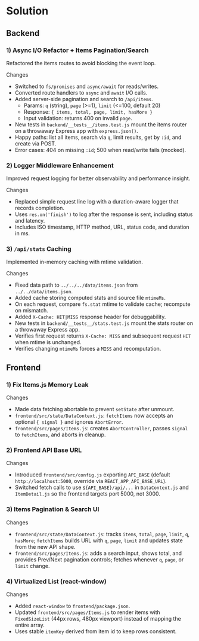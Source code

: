 # Solution

## Backend

### 1) Async I/O Refactor + Items Pagination/Search

Refactored the items routes to avoid blocking the event loop.

Changes

- Switched to `fs/promises` and `async/await` for reads/writes.
- Converted route handlers to `async` and `await` I/O calls.
- Added server-side pagination and search to `/api/items`.
  - Params: `q` (string), `page` (>=1), `limit` (<=100, default 20)
  - Response: `{ items, total, page, limit, hasMore }`
  - Input validation: returns 400 on invalid `page`.
- New tests in `backend/__tests__/items.test.js` mount the items router on a throwaway Express app with `express.json()`.
- Happy paths: list all items, search via `q`, limit results, get by `:id`, and create via POST.
- Error cases: 404 on missing `:id`; 500 when read/write fails (mocked).

### 2) Logger Middleware Enhancement

Improved request logging for better observability and performance insight.

Changes

- Replaced simple request line log with a duration-aware logger that records completion.
- Uses `res.on('finish')` to log after the response is sent, including status and latency.
- Includes ISO timestamp, HTTP method, URL, status code, and duration in ms.

### 3) `/api/stats` Caching

Implemented in-memory caching with mtime validation.

Changes

- Fixed data path to `../../../data/items.json` from `../../data/items.json`.
- Added cache storing computed stats and source file `mtimeMs`.
- On each request, compare `fs.stat` mtime to validate cache; recompute on mismatch.
- Added `X-Cache: HIT|MISS` response header for debuggability.
- New tests in `backend/__tests__/stats.test.js` mount the stats router on a throwaway Express app.
- Verifies first request returns `X-Cache: MISS` and subsequent request `HIT` when mtime is unchanged.
- Verifies changing `mtimeMs` forces a `MISS` and recomputation.

## Frontend

### 1) Fix Items.js Memory Leak

Changes

- Made data fetching abortable to prevent `setState` after unmount.
- `frontend/src/state/DataContext.js`: `fetchItems` now accepts an optional `{ signal }` and ignores `AbortError`.
- `frontend/src/pages/Items.js`: creates `AbortController`, passes `signal` to `fetchItems`, and aborts in cleanup.

### 2) Frontend API Base URL

Changes

- Introduced `frontend/src/config.js` exporting `API_BASE` (default `http://localhost:5000`, override via `REACT_APP_API_BASE_URL`).
- Switched fetch calls to use `${API_BASE}/api/...` in `DataContext.js` and `ItemDetail.js` so the frontend targets port 5000, not 3000.

### 3) Items Pagination & Search UI

Changes

- `frontend/src/state/DataContext.js`: tracks `items`, `total`, `page`, `limit`, `q`, `hasMore`; `fetchItems` builds URL with `q`, `page`, `limit` and updates state from the new API shape.
- `frontend/src/pages/Items.js`: adds a search input, shows total, and provides Prev/Next pagination controls; fetches whenever `q`, `page`, or `limit` change.

### 4) Virtualized List (react-window)

Changes

- Added `react-window` to `frontend/package.json`.
- Updated `frontend/src/pages/Items.js` to render items with `FixedSizeList` (44px rows, 480px viewport) instead of mapping the entire array.
- Uses stable `itemKey` derived from item id to keep rows consistent.
